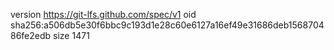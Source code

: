 version https://git-lfs.github.com/spec/v1
oid sha256:a506db5e30f6bbc9c193d1e28c60e6127a16ef49e31686deb156870486fe2edb
size 1471
